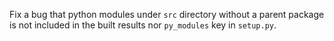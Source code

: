 Fix a bug that python modules under `src` directory without a parent package is not included in the built results nor `py_modules` key in `setup.py`.
